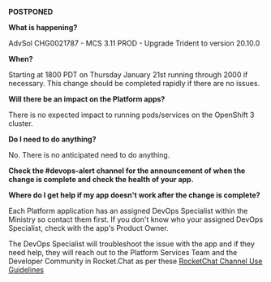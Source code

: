 **POSTPONED**

**What is happening?**

AdvSol CHG0021787 - MCS 3.11 PROD - Upgrade Trident to version 20.10.0

**When?**

Starting at 1800 PDT on Thursday January 21st running through 2000 if necessary. This change should be completed rapidly if there are no issues.

**Will there be an impact on the Platform apps?**

There is no expected impact to running pods/services on the OpenShift 3 cluster.

**Do I need to do anything?**

No. There is no anticipated need to do anything.

**Check the #devops-alert channel for the announcement of when the change is complete and check the health of your app.**

**Where do I get help if my app doesn't work after the change is complete?**

Each Platform application has an assigned DevOps Specialist within the Ministry so contact them first. If you don't know who your assigned DevOps Specialist, check with the app's Product Owner.

The DevOps Specialist will troubleshoot the issue with the app and if they need help, they will reach out to the Platform Services Team and the Developer Community in Rocket.Chat as per these [RocketChat Channel Use Guidelines](https://developer.gov.bc.ca/Getting-human-support-for-issues-not-covered-by-devops-requests)
